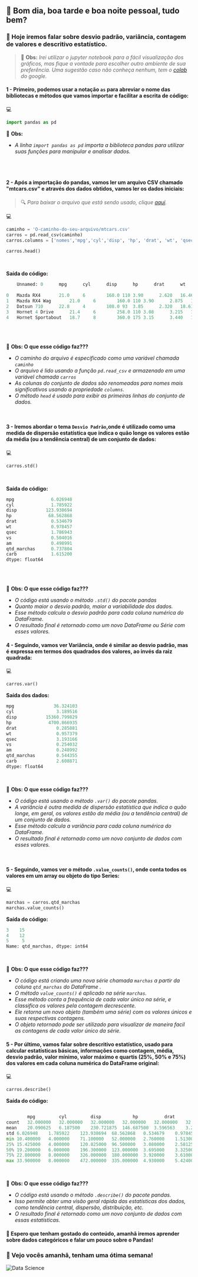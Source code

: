 ## 🐢 Bom dia, boa tarde e boa noite pessoal, tudo bem?

### 🎯 Hoje iremos falar sobre desvio padrão, variância, contagem de valores e descritivo estatístico.

>📝 **Obs:** _Irei utilizar o jupyter notebook para a fácil visualização dos gráficos, mas fique a vontade para escolher outro ambiente de sua preferência. Uma sugestão caso não conheça nenhum, tem o [colab](https://colab.research.google.com/) do google._


#### 1 - Primeiro, podemos usar a notação `as` para abreviar o nome das bibliotecas e métodos que vamos importar e facilitar a escrita de código:

:computer:
```py
import pandas as pd
```

📝 **Obs:** 
- _A linha `import pandas as pd` importa a biblioteca pandas para utilizar suas funções para manipular e analisar dados._

<br>
<br>

#### 2 - Após a importação do pandas, vamos ler um arquivo CSV chamado "mtcars.csv" e através dos dados obtidos, vamos ler os dados iniciais:

>🔍 _Para baixar o arquivo que está sendo usado, clique [aqui](https://drive.google.com/file/d/1Z_B_nGM7O_YfNvtDYLL0PlBHzOX_WmSG/view?usp=sharing)._

:computer:
```py
caminho = 'O-caminho-do-seu-arquivo/mtcars.csv'
carros = pd.read_csv(caminho)
carros.columns = ['nomes','mpg','cyl','disp', 'hp', 'drat', 'wt', 'qsec', 'vs', 'am', 'qtd_marchas', 'carb']

carros.head()
```
<br>

**Saída do código:**
```py
	Unnamed: 0	    mpg	     cyl      disp      hp      drat      wt	  qsec      vs      am      gear      carb
        
0	Mazda RX4	    21.0     6	      160.0	110	3.90	  2.620	  16.46     0       1	    4	      4
1	Mazda RX4 Wag	    21.0     6	      160.0	110	3.90	  2.875	  17.02     0	    1	    4	      4
2	Datsun 710	    22.8     4	      108.0	93	3.85	  2.320	  18.61     1	    1	    4	      1
3	Hornet 4 Drive	    21.4     6	      258.0	110	3.08	  3.215	  19.44     1	    0	    3	      1
4	Hornet Sportabout   18.7     8	      360.0	175	3.15	  3.440	  17.02     0	    0	    3	      2
```
<br>
<br>

📝 **Obs: O que esse código faz???**
- _O caminho do arquivo é especificado como uma variável chamada `caminho`_
- _O arquivo é lido usando a função `pd.read_csv` e armazenado em uma variável chamada `carros`_
- _As colunas do conjunto de dados são renomeadas para nomes mais significativos usando a propriedade `columns`._
- _O método `head` é usado para exibir as primeiras linhas do conjunto de dados._

<br>

#### 3 - Iremos abordar o tema `Desvio Padrão`,onde é utilizado como uma medida de dispersão estatística que indica o quão longe os valores estão da média (ou a tendência central) de um conjunto de dados: 

:computer:
```py
carros.std()
```

<br>

**Saída do código:**
```py
mpg              6.026948
cyl              1.785922
disp           123.938694
hp              68.562868
drat             0.534679
wt               0.978457
qsec             1.786943
vs               0.504016
am               0.498991
qtd_marchas      0.737804
carb             1.615200
dtype: float64
```

<br>
<br>

📝 **Obs: O que esse código faz???**
- _O código está usando o método `.std()` do pacote pandas_
- _Quanto maior o desvio padrão, maior a variabilidade dos dados._
- _Esse método calcula o desvio padrão para cada coluna numérica do DataFrame._
- _O resultado final é retornado como um novo DataFrame ou Série com esses valores._


#### 4 - Seguindo, vamos ver Variância, onde é similar ao desvio padrão, mas é expressa em termos dos quadrados dos valores, ao invés da raiz quadrada:

:computer:
```py
carros.var()
```

**Saída dos dados:**
```py
mpg               36.324103
cyl                3.189516
disp           15360.799829
hp              4700.866935
drat               0.285881
wt                 0.957379
qsec               3.193166
vs                 0.254032
am                 0.248992
qtd_marchas        0.544355
carb               2.608871
dtype: float64
```

<br>

📝 **Obs: O que esse código faz???**
- _O código está usando o método `.var()` do pacote pandas._
- _A variância é outra medida de dispersão estatística que indica o quão longe, em geral, os valores estão da média (ou a tendência central) de um conjunto de dados._
- _Esse método calcula a variância para cada coluna numérica do DataFrame._
- _O resultado final é retornado como um novo conjunto de dados com esses valores._

<br>

#### 5 - Seguindo, vamos ver o método `.value_counts()`, onde conta todos os valores em um array ou objeto do tipo Series:

:computer:
```py
marchas = carros.qtd_marchas
marchas.value_counts()
```
**Saída do código:**
```py
3    15
4    12
5     5
Name: qtd_marchas, dtype: int64
```

<br>

📝 **Obs: O que esse código faz???**
- _O código está criando uma nova série chamada `marchas` a partir da coluna `qtd_marchas` do DataFrame ._
- _O método `value_counts()` é aplicado na série `marchas`._
- _Esse método conta a frequência de cada valor único na série, e classifica os valores pela contagem decrescente._
- _Ele retorna um novo objeto (também uma série) com os valores únicos e suas respectivas contagens._
- _O objeto retornado pode ser utilizado para visualizar de maneira facil as contagens de cada valor único da série._


#### 5 - Por último, vamos falar sobre descritivo estatístico, usado para calcular estatísticas básicas, informações como contagem, média, desvio padrão, valor mínimo, valor máximo e quartis (25%, 50% e 75%) dos valores em cada coluna numérica do DataFrame original:

:computer:
```py
carros.describe()
```

**Saída do código:**
```py

        mpg	        cyl	        disp	        hp	        drat	        wt	        qsec	        vs	        am	        qtd_marchas	carb
count	32.000000	32.000000	32.000000	32.000000	32.000000	32.000000	32.000000	32.000000	32.000000	32.000000	32.0000
mean	20.090625	6.187500	230.721875	146.687500	3.596563	3.217250	17.848750	0.437500	0.406250	3.687500	2.8125
std	6.026948	1.785922	123.938694	68.562868	0.534679	0.978457	1.786943	0.504016	0.498991	0.737804	1.6152
min	10.400000	4.000000	71.100000	52.000000	2.760000	1.513000	14.500000	0.000000	0.000000	3.000000	1.0000
25%	15.425000	4.000000	120.825000	96.500000	3.080000	2.581250	16.892500	0.000000	0.000000	3.000000	2.0000
50%	19.200000	6.000000	196.300000	123.000000	3.695000	3.325000	17.710000	0.000000	0.000000	4.000000	2.0000
75%	22.800000	8.000000	326.000000	180.000000	3.920000	3.610000	18.900000	1.000000	1.000000	4.000000	4.0000
max	33.900000	8.000000	472.000000	335.000000	4.930000	5.424000	22.900000	1.000000	1.000000	5.000000	8.0000
```

<br>

📝 **Obs: O que esse código faz???**
- _O código está usando o método `.describe()` do pacote pandas._
- _Isso permite obter uma visão geral rápida das estatísticas dos dados, como tendência central, dispersão, distribuição, etc._
- _O resultado final é retornado como um novo conjunto de dados com essas estatísticas._

#### 🌊 Espero que tenham gostado do conteúdo, amanhã iremos aprender sobre dados categóricos e falar um pouco sobre o Pandas!

### 🚀 Vejo vocês amanhã, tenham uma ótima semana!

![Data Science](https://media.licdn.com/dms/image/C4D12AQGD_su1k14bYA/article-cover_image-shrink_600_2000/0/1583217311227?e=2147483647&v=beta&t=s_7cvkGjyfNTp2x6mnsiPFUfbPhWyvnMIavE_na62bE)
